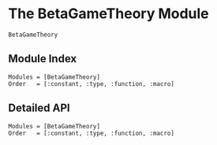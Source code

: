 # The BetaGameTheory Module

 ```@docs
 BetaGameTheory
 ```

## Module Index

```@index
Modules = [BetaGameTheory]
Order   = [:constant, :type, :function, :macro]
```
## Detailed API

```@autodocs
Modules = [BetaGameTheory]
Order   = [:constant, :type, :function, :macro]
```